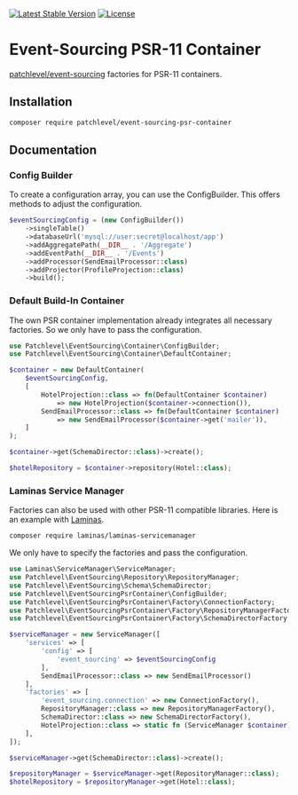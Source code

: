 [![Latest Stable Version](https://poser.pugx.org/patchlevel/event-sourcing-psr-container/v)](//packagist.org/packages/patchlevel/event-sourcing-psr-container)
[![License](https://poser.pugx.org/patchlevel/event-sourcing-psr-container/license)](//packagist.org/packages/patchlevel/event-sourcing-psr-container)

# Event-Sourcing PSR-11 Container

[patchlevel/event-sourcing](https://github.com/patchlevel/event-sourcing) factories for PSR-11 containers.

## Installation

```bash
composer require patchlevel/event-sourcing-psr-container
```

## Documentation

### Config Builder

To create a configuration array, you can use the ConfigBuilder. 
This offers methods to adjust the configuration.

```php
$eventSourcingConfig = (new ConfigBuilder())
    ->singleTable()
    ->databaseUrl('mysql://user:secret@localhost/app')
    ->addAggregatePath(__DIR__ . '/Aggregate')
    ->addEventPath(__DIR__ . '/Events')
    ->addProcessor(SendEmailProcessor::class)
    ->addProjector(ProfileProjection::class)
    ->build();
```

### Default Build-In Container

The own PSR container implementation already integrates all necessary factories. 
So we only have to pass the configuration.

```php
use Patchlevel\EventSourcing\Container\ConfigBuilder;
use Patchlevel\EventSourcing\Container\DefaultContainer;

$container = new DefaultContainer(
    $eventSourcingConfig,
    [
        HotelProjection::class => fn(DefaultContainer $container) 
            => new HotelProjection($container->connection()),
        SendEmailProcessor::class => fn(DefaultContainer $container) 
            => new SendEmailProcessor($container->get('mailer')),
    ]
);

$container->get(SchemaDirector::class)->create();

$hotelRepository = $container->repository(Hotel::class);
```

### Laminas Service Manager

Factories can also be used with other PSR-11 compatible libraries. 
Here is an example with [Laminas](https://docs.laminas.dev/laminas-servicemanager/).

```bash
composer require laminas/laminas-servicemanager
```

We only have to specify the factories and pass the configuration.

```php
use Laminas\ServiceManager\ServiceManager;
use Patchlevel\EventSourcing\Repository\RepositoryManager;
use Patchlevel\EventSourcing\Schema\SchemaDirector;
use Patchlevel\EventSourcingPsrContainer\ConfigBuilder;
use Patchlevel\EventSourcingPsrContainer\Factory\ConnectionFactory;
use Patchlevel\EventSourcingPsrContainer\Factory\RepositoryManagerFactory;
use Patchlevel\EventSourcingPsrContainer\Factory\SchemaDirectorFactory;

$serviceManager = new ServiceManager([
    'services' => [
        'config' => [
            'event_sourcing' => $eventSourcingConfig
        ],
        SendEmailProcessor::class => new SendEmailProcessor()
    ],
    'factories' => [
        'event_sourcing.connection' => new ConnectionFactory(),
        RepositoryManager::class => new RepositoryManagerFactory(),
        SchemaDirector::class => new SchemaDirectorFactory(),
        HotelProjection::class => static fn (ServiceManager $container) => new HotelProjection($container->get('event_sourcing.connection')),
    ],
]);

$serviceManager->get(SchemaDirector::class)->create();

$repositoryManager = $serviceManager->get(RepositoryManager::class);
$hotelRepository = $repositoryManager->get(Hotel::class);
```